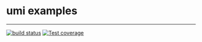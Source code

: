 # umi examples

---

[![build status][travis-image]][travis-url]
[![Test coverage][coveralls-image]][coveralls-url]

[travis-image]: https://img.shields.io/travis/umijs/umi-examples.svg?style=flat-square
[travis-url]: https://travis-ci.org/umijs/umi-examples
[coveralls-image]: https://img.shields.io/coveralls/umijs/umi-examples.svg?style=flat-square
[coveralls-url]: https://coveralls.io/r/umijs/umi-examples?branch=master
